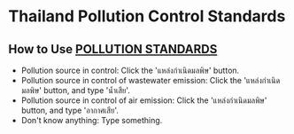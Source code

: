# Thailand Pollution Control Standards
## How to Use [POLLUTION STANDARDS](https://kietpawpan.github.io/standards/)
- Pollution source in control: Click the 'แหล่งกำเนิดมลพิษ' button.
- Pollution source in control of wastewater emission: Click the 'แหล่งกำเนิดมลพิษ' button, and type 'น้ำเสีย'.
- Pollution source in control of air emission: Click the 'แหล่งกำเนิดมลพิษ' button, and type 'อากาศเสีย'.
- Don't know anything: Type something. 
